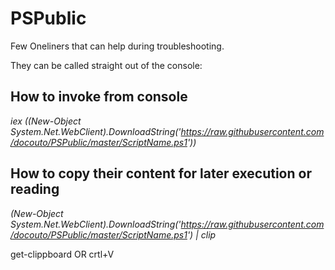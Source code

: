 # PSPublic
Few Oneliners that can help during troubleshooting.

They can be called straight out of the console:

## How to invoke from console

*iex ((New-Object System.Net.WebClient).DownloadString('https://raw.githubusercontent.com/docouto/PSPublic/master/ScriptName.ps1'))*


## How to copy their content for later execution or reading 

*(New-Object System.Net.WebClient).DownloadString('https://raw.githubusercontent.com/docouto/PSPublic/master/ScriptName.ps1') | clip*

get-clippboard OR crtl+V